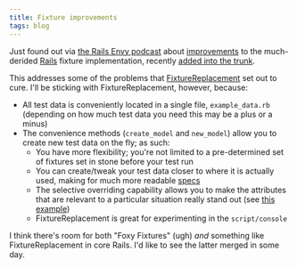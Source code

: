 ```yaml
---
title: Fixture improvements
tags: blog
---
```


Just found out via [the Rails Envy podcast](http://www.railsenvy.com/2007/10/30/rails-envy-podcast-episode-005-10-30-2007) about [improvements](http://ryandaigle.com/articles/2007/10/26/what-s-new-in-edge-rails-fixtures-just-got-a-whole-lot-easier) to the much-derided [Rails](http://typechecked.net/wiki/Rails) fixture implementation, recently [added into the trunk](http://dev.rubyonrails.org/changeset/8036).

This addresses some of the problems that [FixtureReplacement](http://typechecked.net/wiki/FixtureReplacement) set out to cure. I'll be sticking with FixtureReplacement, however, because:

-   All test data is conveniently located in a single file, `example_data.rb` (depending on how much test data you need this may be a plus or a minus)
-   The convenience methods (`create_model` and `new_model`) allow you to create new test data on the fly; as such:
    -   You have more flexibility; you're not limited to a pre-determined set of fixtures set in stone before your test run
    -   You can create/tweak your test data closer to where it is actually used, making for much more readable [specs](http://typechecked.net/wiki/specs)
    -   The selective overriding capability allows you to make the attributes that are relevant to a particular situation really stand out (see [this example](http://typechecked.net/a/about/wincent/weblog/archives/2007/10/custom_validation_matcher.php))
    -   FixtureReplacement is great for experimenting in the `script/console`

I think there's room for both "Foxy Fixtures" (ugh) _and_ something like FixtureReplacement in core Rails. I'd like to see the latter merged in some day.
